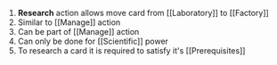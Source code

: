 1. **Research** action allows move card from [[Laboratory]] to [[Factory]]
2. Similar to [[Manage]] action
3. Can be part of [[Manage]] action
4. Can only be done for [[Scientific]] power
5. To research a card it is required to satisfy it's [[Prerequisites]]
